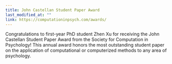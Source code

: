 ```yaml
---
title: John Castellan Student Paper Award
last_modified_at: ""
link: https://computationinpsych.com/awards/
---
```


Congratulations to first-year PhD student Zhen Xu for receiving the John Castellan Student Paper Award from the Society for Computation in Psychology! This annual award honors the most outstanding student paper on the application of computational or computerized methods to any area of psychology.